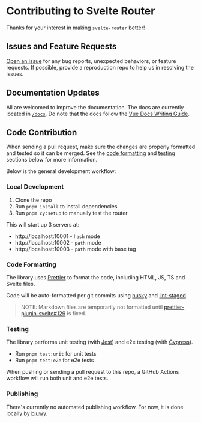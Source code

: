 # Contributing to Svelte Router

Thanks for your interest in making `svelte-router` better!

## Issues and Feature Requests

[Open an issue](https://github.com/bluwy/svelte-router/issues/new/choose) for any bug reports, unexpected behaviors, or feature requests. If possible, provide a reproduction repo to help us in resolving the issues.

## Documentation Updates

All are welcomed to improve the documentation. The docs are currently located in [`/docs`](./docs). Do note that the docs follow the [Vue Docs Writing Guide](https://v3.vuejs.org/guide/contributing/writing-guide.html).

## Code Contribution

When sending a pull request, make sure the changes are properly formatted and tested so it can be merged. See the [code formatting](#code-formatting) and [testing](#testing) sections below for more information.

Below is the general development workflow:

### Local Development

1. Clone the repo
2. Run `pnpm install` to install dependencies
3. Run `pnpm cy:setup` to manually test the router

This will start up 3 servers at:

- http://localhost:10001 - `hash` mode
- http://localhost:10002 - `path` mode
- http://localhost:10003 - `path` mode with base tag

### Code Formatting

The library uses [Prettier](https://prettier.io/) to format the code, including HTML, JS, TS and Svelte files.

Code will be auto-formatted per git commits using [husky](https://github.com/typicode/husky) and [lint-staged](https://github.com/okonet/lint-staged).

> NOTE: Markdown files are temporarily not formatted until [prettier-plugin-svelte#129](https://github.com/sveltejs/prettier-plugin-svelte/issues/129) is fixed.

### Testing

The library performs unit testing (with [Jest](https://jestjs.io)) and e2e testing (with [Cypress](https://cypress.io)).

- Run `pnpm test:unit` for unit tests
- Run `pnpm test:e2e` for e2e tests

When pushing or sending a pull request to this repo, a GitHub Actions workflow will run both unit and e2e tests.

### Publishing

There's currently no automated publishing workflow. For now, it is done locally by [bluwy](https://github.com/bluwy).
